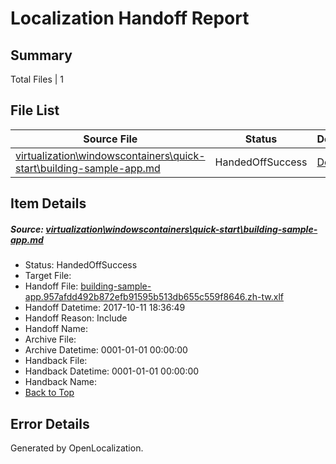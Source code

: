 # <a name='report-top'></a> Localization Handoff Report

## Summary
 Total Files | 1

## File List
 Source File | Status | Details 
 ----------- | ------ | ------- 
 [virtualization\windowscontainers\quick-start\building-sample-app.md](https://github.com/Microsoft/Virtualization-Documentation-Private/blob/fa9ec91b14c612df03c5b7bb094eb1fabf421715/virtualization/windowscontainers/quick-start/building-sample-app.md) | HandedOffSuccess | [Details](#b9f20e6b3f071b9c71a387fce9640b244e9a95b5350)

## Item Details
##### <a name='b9f20e6b3f071b9c71a387fce9640b244e9a95b5350'></a> Source: [virtualization\windowscontainers\quick-start\building-sample-app.md](https://github.com/Microsoft/Virtualization-Documentation-Private/blob/fa9ec91b14c612df03c5b7bb094eb1fabf421715/virtualization/windowscontainers/quick-start/building-sample-app.md)
* Status: HandedOffSuccess
* Target File: 
* Handoff File: [building-sample-app.957afdd492b872efb91595b513db655c559f8646.zh-tw.xlf](https://github.com/MicrosoftDocs/Virtualization-Documentation-Private.handoff/blob/664dad68917bfb9264673baaacd71814d5e36fbd/ol-handoff/MicrosoftDocs/Virtualization-Documentation-Private.zh-tw/live/building-sample-app.957afdd492b872efb91595b513db655c559f8646.zh-tw.xlf)
* Handoff Datetime: 2017-10-11 18:36:49
* Handoff Reason: Include
* Handoff Name: 
* Archive File: 
* Archive Datetime: 0001-01-01 00:00:00
* Handback File: 
* Handback Datetime: 0001-01-01 00:00:00
* Handback Name: 
* [Back to Top](#report-top)


## Error Details

Generated by OpenLocalization.
